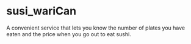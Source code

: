 # susi_wariCan
A convenient service that lets you know the number of plates you have eaten and the price when you go out to eat sushi.
